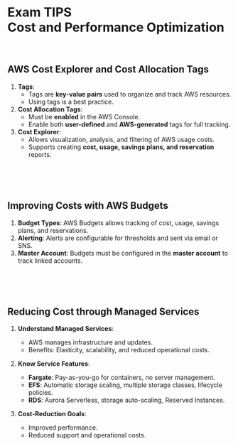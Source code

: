 # Exam TIPS<br>Cost and Performance Optimization


<br>

## AWS Cost Explorer and Cost Allocation Tags
1. **Tags**:
   - Tags are **key-value pairs** used to organize and track AWS resources.
   - Using tags is a best practice.
2. **Cost Allocation Tags**:
   - Must be **enabled** in the AWS Console.
   - Enable both **user-defined** and **AWS-generated** tags for full tracking.
3. **Cost Explorer**:
   - Allows visualization, analysis, and filtering of AWS usage costs.
   - Supports creating **cost, usage, savings plans, and reservation** reports.

<br><br><br>


## Improving Costs with AWS Budgets
1. **Budget Types**: AWS Budgets allows tracking of cost, usage, savings plans, and reservations.  
2. **Alerting**: Alerts are configurable for thresholds and sent via email or SNS.  
3. **Master Account**: Budgets must be configured in the **master account** to track linked accounts.  

<br><br><br>


## Reducing Cost through Managed Services
1. **Understand Managed Services**:  
   - AWS manages infrastructure and updates.  
   - Benefits: Elasticity, scalability, and reduced operational costs.  

2. **Know Service Features**:  
   - **Fargate**: Pay-as-you-go for containers, no server management.  
   - **EFS**: Automatic storage scaling, multiple storage classes, lifecycle policies.  
   - **RDS**: Aurora Serverless, storage auto-scaling, Reserved Instances.  

3. **Cost-Reduction Goals**:  
   - Improved performance.  
   - Reduced support and operational costs.  

<br><br><br>


##